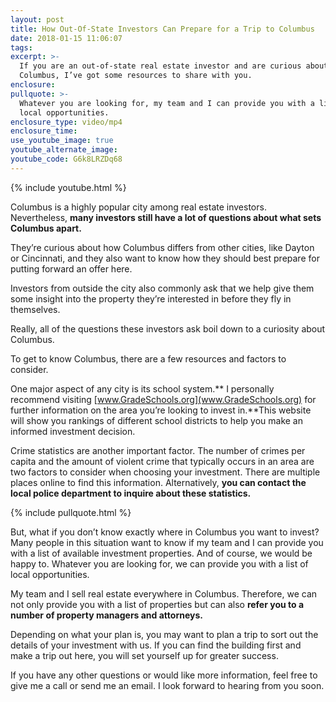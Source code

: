 ```yaml
---
layout: post
title: How Out-Of-State Investors Can Prepare for a Trip to Columbus
date: 2018-01-15 11:06:07
tags:
excerpt: >-
  If you are an out-of-state real estate investor and are curious about
  Columbus, I’ve got some resources to share with you.
enclosure:
pullquote: >-
  Whatever you are looking for, my team and I can provide you with a list of
  local opportunities.
enclosure_type: video/mp4
enclosure_time:
use_youtube_image: true
youtube_alternate_image:
youtube_code: G6k8LRZDq68
---
```



{% include youtube.html %}

Columbus is a highly popular city among real estate investors. Nevertheless, **many investors still have a lot of questions about what sets Columbus apart.**

They’re curious about how Columbus differs from other cities, like Dayton or Cincinnati, and they also want to know how they should best prepare for putting forward an offer here.

Investors from outside the city also commonly ask that we help give them some insight into the property they’re interested in before they fly in themselves.

Really, all of the questions these investors ask boil down to a curiosity about Columbus.

To get to know Columbus, there are a few resources and factors to consider.

One major aspect of any city is its school system.** I personally recommend visiting [www.GradeSchools.org](www.GradeSchools.org) for further information on the area you’re looking to invest in.**This website will show you rankings of different school districts to help you make an informed investment decision.

Crime statistics are another important factor. The number of crimes per capita and the amount of violent crime that typically occurs in an area are two factors to consider when choosing your investment. There are multiple places online to find this information. Alternatively, **you can contact the local police department to inquire about these statistics.**

{% include pullquote.html %}

But, what if you don’t know exactly where in Columbus you want to invest? Many people in this situation want to know if my team and I can provide you with a list of available investment properties. And of course, we would be happy to. Whatever you are looking for, we can provide you with a list of local opportunities.

My team and I sell real estate everywhere in Columbus. Therefore, we can not only provide you with a list of properties but can also **refer you to a number of property managers and attorneys.**

Depending on what your plan is, you may want to plan a trip to sort out the details of your investment with us. If you can find the building first and make a trip out here, you will set yourself up for greater success.

If you have any other questions or would like more information, feel free to give me a call or send me an email. I look forward to hearing from you soon.